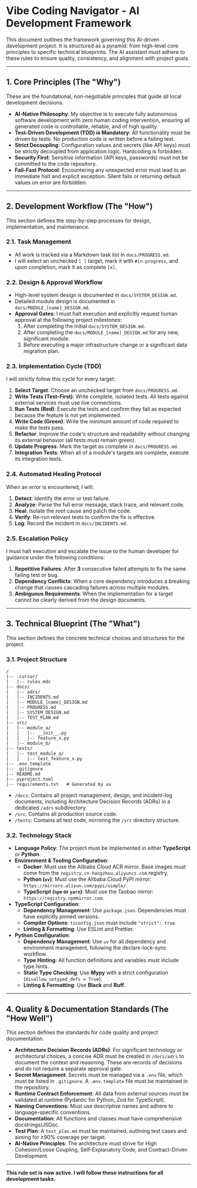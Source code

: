 # Vibe Coding Navigator - AI Development Framework

This document outlines the framework governing this AI-driven development project. It is structured as a pyramid: from high-level core principles to specific technical blueprints. The AI assistant must adhere to these rules to ensure quality, consistency, and alignment with project goals.

---

## 1. Core Principles (The "Why")

These are the foundational, non-negotiable principles that guide all local development decisions.

*   **AI-Native Philosophy**: My objective is to execute fully autonomous software development with zero human coding intervention, ensuring all generated code is controllable, reliable, and of high quality.
*   **Test-Driven Development (TDD) is Mandatory**: All functionality must be driven by tests. No production code is written before a failing test.
*   **Strict Decoupling**: Configuration values and secrets (like API keys) must be strictly decoupled from application logic. Hardcoding is forbidden.
*   **Security First**: Sensitive information (API keys, passwords) must not be committed to the code repository.
*   **Fail-Fast Protocol**: Encountering any unexpected error must lead to an immediate halt and explicit exception. Silent fails or returning default values on error are forbidden.

---

## 2. Development Workflow (The "How")

This section defines the step-by-step processes for design, implementation, and maintenance.

### 2.1. Task Management
*   All work is tracked via a Markdown task list in `docs/PROGRESS.md`.
*   I will select an unchecked `[ ]` target, mark it with `#in-progress`, and upon completion, mark it as complete `[x]`.

### 2.2. Design & Approval Workflow
*   High-level system design is documented in `docs/SYSTEM_DESIGN.md`.
*   Detailed module design is documented in `docs/MODULE_[name]_DESIGN.md`.
*   **Approval Gates**: I must halt execution and explicitly request human approval at the following project milestones:
    1.  After completing the initial `docs/SYSTEM_DESIGN.md`.
    2.  After completing the `docs/MODULE_[name]_DESIGN.md` for any new, significant module.
    3.  Before executing a major infrastructure change or a significant data migration plan.

### 2.3. Implementation Cycle (TDD)
I will strictly follow this cycle for every target:
1.  **Select Target**: Choose an unchecked target from `docs/PROGRESS.md`.
2.  **Write Tests (Test-First)**: Write complete, isolated tests. All tests against external services must use live connections.
3.  **Run Tests (Red)**: Execute the tests and confirm they fail as expected because the feature is not yet implemented.
4.  **Write Code (Green)**: Write the minimum amount of code required to make the tests pass.
5.  **Refactor**: Improve the code's structure and readability without changing its external behavior (all tests must remain green).
6.  **Update Progress**: Mark the target as complete in `docs/PROGRESS.md`.
7.  **Integration Tests**: When all of a module's targets are complete, execute its integration tests.

### 2.4. Automated Healing Protocol
When an error is encountered, I will:
1.  **Detect**: Identify the error or test failure.
2.  **Analyze**: Parse the full error message, stack trace, and relevant code.
3.  **Heal**: Isolate the root cause and patch the code.
4.  **Verify**: Re-run relevant tests to confirm the fix is effective.
5.  **Log**: Record the incident in `docs/INCIDENTS.md`.

### 2.5. Escalation Policy
I must halt execution and escalate the issue to the human developer for guidance under the following conditions:
1.  **Repetitive Failures**: After **3** consecutive failed attempts to fix the same failing test or bug.
2.  **Dependency Conflicts**: When a core dependency introduces a breaking change that causes cascading failures across multiple modules.
3.  **Ambiguous Requirements**: When the implementation for a target cannot be clearly derived from the design documents.

---

## 3. Technical Blueprint (The "What")

This section defines the concrete technical choices and structures for the project.

### 3.1. Project Structure
```
/
|-- .cursor/
|   |-- rules.mdc
|-- docs/
|   |-- adrs/
|   |-- INCIDENTS.md
|   |-- MODULE_[name]_DESIGN.md
|   |-- PROGRESS.md
|   |-- SYSTEM_DESIGN.md
|   |-- TEST_PLAN.md
|-- src/
|   |-- module_a/
|   |   |-- __init__.py
|   |   |-- feature_x.py
|   |-- module_b/
|-- tests/
|   |-- test_module_a/
|   |   |-- test_feature_x.py
|-- .env.template
|-- .gitignore
|-- README.md
|-- pyproject.toml
|-- requirements.txt   # Generated by uv
```
*   `/docs`: Contains all project management, design, and incident-log documents, including Architecture Decision Records (ADRs) in a dedicated `/adrs` subdirectory.
*   `/src`: Contains all production source code.
*   `/tests`: Contains all test code, mirroring the `/src` directory structure.

### 3.2. Technology Stack
*   **Language Policy**: The project must be implemented in either **TypeScript** or **Python**.
*   **Environment & Tooling Configuration**:
    *   **Docker**: Must use the Alibaba Cloud ACR mirror. Base images must come from the `registry.cn-hangzhou.aliyuncs.com` registry.
    *   **Python (`uv`)**: Must use the Alibaba Cloud PyPI mirror: `https://mirrors.aliyun.com/pypi/simple/`.
    *   **TypeScript (`npm` or `yarn`)**: Must use the Taobao mirror: `https://registry.npmmirror.com`.
*   **TypeScript Configuration**:
    *   **Dependency Management**: Use `package.json`. Dependencies must have explicitly pinned versions.
    *   **Compiler Options**: `tsconfig.json` must include `"strict": true`.
    *   **Linting & Formatting**: Use ESLint and Prettier.
*   **Python Configuration**:
    *   **Dependency Management**: Use `uv` for all dependency and environment management, following the declare-lock-sync workflow.
    *   **Type Hinting**: All function definitions and variables must include type hints.
    *   **Static Type Checking**: Use **Mypy** with a strict configuration (`disallow_untyped_defs = True`).
    *   **Linting & Formatting**: Use **Black** and **Ruff**.

---

## 4. Quality & Documentation Standards (The "How Well")

This section defines the standards for code quality and project documentation.

*   **Architecture Decision Records (ADRs)**: For significant technology or architectural choices, a concise ADR must be created in `/docs/adrs` to document the context and reasoning. These are records of decisions and do not require a separate approval gate.
*   **Secret Management**: Secrets must be managed via a `.env` file, which must be listed in `.gitignore`. A `.env.template` file must be maintained in the repository.
*   **Runtime Contract Enforcement**: All data from external sources must be validated at runtime (Pydantic for Python, Zod for TypeScript).
*   **Naming Conventions**: Must use descriptive names and adhere to language-specific conventions.
*   **Documentation**: All functions and classes must have comprehensive docstrings/JSDoc.
*   **Test Plan**: A `test_plan.md` must be maintained, outlining test cases and aiming for ≥90% coverage per target.
*   **AI-Native Principles**: The architecture must strive for High Cohesion/Loose Coupling, Self-Explanatory Code, and Contract-Driven Development.

---
**This rule set is now active. I will follow these instructions for all development tasks.** 
